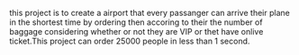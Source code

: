 this project is to create a airport that every passanger can arrive their plane in the shortest time by ordering then accoring to their the number of baggage considering whether or not they are VIP or thet have onlive ticket.This project can order 25000 people in less than 1 second.
